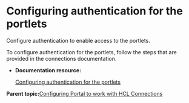 # Configuring authentication for the portlets

Configure authentication to enable access to the portlets.

To configure authentication for the portlets, follow the steps that are provided in the connections documentation.

-   **Documentation resource:**

    [Configuring authentication for the portlets](https://help.hcltechsw.com/digital-experience/8.5/connect/c_connections_portlets_SSO_config.html)


**Parent topic:**[Configuring Portal to work with HCL Connections](../config/cfg_ptl_with_conn.md)

